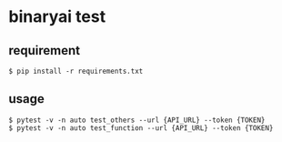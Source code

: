 # binaryai test

## requirement

```shell
$ pip install -r requirements.txt
```

## usage

```shell
$ pytest -v -n auto test_others --url {API_URL} --token {TOKEN}
$ pytest -v -n auto test_function --url {API_URL} --token {TOKEN}
```